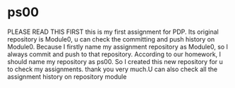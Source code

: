 ps00
====
PLEASE READ THIS FIRST
this is my first assignment for PDP. Its original repository is Module0, u can check the committing and push history on Module0.
Because I firstly name my assignment repository as Module0, so I always commit and push to that repository. According to our homework, I should name my repository as ps00. So I created this new repository for u to check my assignments. thank you very much.U can also check all the assignment history on repository module  
